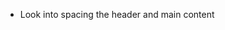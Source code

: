 <!-- Project structure
  - One grid div composed of 2 columns, second one 5 times bigger than the first one
    - Sidebar: Grid div with  3 rows, a gap of 20px between them and 3 flexbox containers within these rows
  
  One grid div composed of 2 rows, second one 5 times bigger
    - Header: One grid div composed of 2 rows and 2 columns
    - Main: Grid div with 4 rows (the last 3, 4 times bigger than the first) and 3 columns of equal size -->

- Look into spacing the header and main content